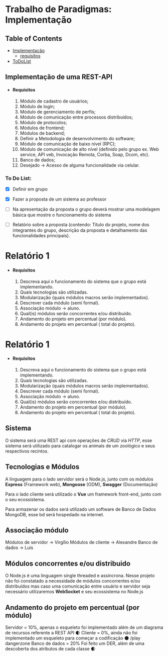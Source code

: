 # Trabalho de Paradigmas: Implementação

## Table of Contents

- [Implementação](#implementação-de-uma-rest-api)
  * [requisitos](#requisitos)
- [ToDoList](#to-do-list)



## Implementação de uma REST-API

* #### Requisitos
    1. Módulo de cadastro de usuários;
    2. Módulo de login;
    3. Módulo de gerenciamento de perfis;
    4. Módulo de comunicação entre processos distribuídos;
    5. Módulo de protocolos;
    6. Módulos de frontend;
    7. Módulos de backend;
    8. Definir a Metodologia de desenvolvimento do software;
    9. Módulo de comunicação de baixo nível (RPC);
    10. Módulo de comunicação de alto nível (definido pelo grupo ex. Web service, API veb, Invocação Remota, Corba, Soap, Dcom, etc).
    11. Banco de dados;
    12. Desejado -> Acesso de alguma funcionalidade via celular.
 
### To Do List:
- [x] Definir em grupo 
- [x] Fazer a proposta de um sistema ao professor
- [ ] Na apresentação da proposta o grupo deverá mostrar uma modelagem básica que mostre o funcionamento do sistema
- [ ] Relatório sobre a proposta (contendo: Título do projeto, nome dos integrantes do grupo, descrição da proposta e detalhamento das funcionalidades principais).



# Relatório 1

* #### Requisitos
    1. Descreva aqui o funcionamento do sistema que o grupo está implementando.
    2. Quais tecnologias são utilizadas.
    3. Modularização (quais módulos macros serão implementados).
    4. Descrever cada módulo (semi formal).
    5. Associação módulo -> aluno.
    6. Qual(is) módulos serão concorrentes e/ou distribuído.
    7. Andamento do projeto em percentual (por módulo).
    8. Andamento do projeto em percentual ( total do projeto).
    
# Relatório 1

* #### Requisitos
    1. Descreva aqui o funcionamento do sistema que o grupo está implementando.
    2. Quais tecnologias são utilizadas.
    3. Modularização (quais módulos macros serão implementados).
    4. Descrever cada módulo (semi formal).
    5. Associação módulo -> aluno.
    6. Qual(is) módulos serão concorrentes e/ou distribuído.
    7. Andamento do projeto em percentual (por módulo).
    8. Andamento do projeto em percentual ( total do projeto).
    
## Sistema
O sistema será uma REST api com operações de _CRUD_ via _HTTP_, esse sistema será utilizado para catalogar os animais de um zoológico e seus respectivos recintos.

## Tecnologias e Módulos

A linguagem para o lado servidor será o Node.js, junto com os módulos **Express**  (Framework web), **Mongoose** (ODM), **Swagger** (Documentação)

Para o lado cliente será utilizado o **Vue** um framework front-end, junto com o seu ecossistema.

Para armazenar os dados será utilizado um software de Banco de Dados MongoDB, esse bd será hospedado na internet.

## Associação módulo

Módulos de servidor -> Virgílio
Módulos de cliente -> Alexandre
Banco de dados -> Luis

## Módulos concorrentes e/ou distribuido
O Node.js é uma linguagem single threaded e assíncrona. Nesse projeto não foi constatado a necessidade de módulos concorrentes e/ou distribuídos mas caso uma comunicação entre usuário e servidor seja necessário utilizaremos __WebSocket__ e seu ecossistema no Node.js

## Andamento do projeto em percentual (por módulo)

Servidor = 10%, apenas o esqueleto foi implementado além de um diagrama de recursos referente a REST API :waxing_crescent_moon:
Cliente = 0%, ainda não foi implementado um esqueleto para começar a codificação :new_moon:  /play dangerzone
Banco de dados = 20% Foi feito um DER, além de uma descoberta dos atributos de cada classe :waxing_crescent_moon:
